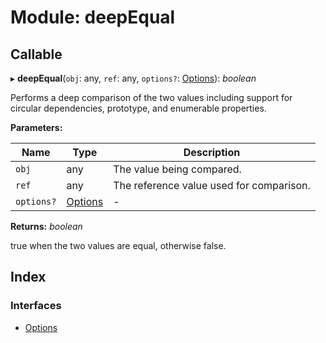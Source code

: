 
# Module: deepEqual

## Callable

▸ **deepEqual**(`obj`: any, `ref`: any, `options?`: [Options](../interfaces/_hoek_8_5_0_index_d_.deepequal.options.md)): *boolean*

Performs a deep comparison of the two values including support for circular dependencies, prototype, and enumerable properties.

**Parameters:**

Name | Type | Description |
------ | ------ | ------ |
`obj` | any | The value being compared. |
`ref` | any | The reference value used for comparison.  |
`options?` | [Options](../interfaces/_hoek_8_5_0_index_d_.deepequal.options.md) | - |

**Returns:** *boolean*

true when the two values are equal, otherwise false.

## Index

### Interfaces

* [Options](../interfaces/_hoek_8_5_0_index_d_.deepequal.options.md)
